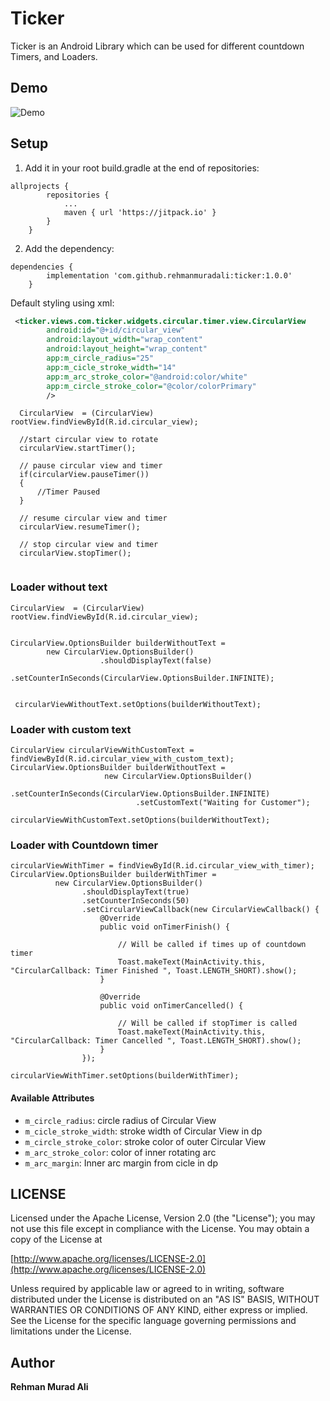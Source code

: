 # Ticker
Ticker is an Android Library which can be used for different countdown Timers, and Loaders. 

## Demo

![Demo](https://media.giphy.com/media/51Y11x6QjsTgrF4cds/giphy.gif)

## Setup
1. Add it in your root build.gradle at the end of repositories:
```
allprojects {
		repositories {
			...
			maven { url 'https://jitpack.io' }
		}
	}
```

2. Add the dependency:
```
dependencies {
		implementation 'com.github.rehmanmuradali:ticker:1.0.0'
	}
```



Default styling using xml:
```xml
 <ticker.views.com.ticker.widgets.circular.timer.view.CircularView
        android:id="@+id/circular_view"
        android:layout_width="wrap_content"
        android:layout_height="wrap_content"
        app:m_circle_radius="25"
        app:m_cicle_stroke_width="14"
        app:m_arc_stroke_color="@android:color/white"
        app:m_circle_stroke_color="@color/colorPrimary"
        />

```

```
  CircularView  = (CircularView) rootView.findViewById(R.id.circular_view);
  
  //start circular view to rotate
  circularView.startTimer();
  
  // pause circular view and timer
  if(circularView.pauseTimer())
  {
      //Timer Paused
  }
  
  // resume circular view and timer
  circularView.resumeTimer();
  
  // stop circular view and timer
  circularView.stopTimer();
  
```





### Loader without text
```
CircularView  = (CircularView) rootView.findViewById(R.id.circular_view);


CircularView.OptionsBuilder builderWithoutText = 
		new CircularView.OptionsBuilder()
                	.shouldDisplayText(false)
                	.setCounterInSeconds(CircularView.OptionsBuilder.INFINITE);
                        
                
 circularViewWithoutText.setOptions(builderWithoutText);

```


### Loader with custom text

```
CircularView circularViewWithCustomText = findViewById(R.id.circular_view_with_custom_text);
CircularView.OptionsBuilder builderWithoutText = 
                     new CircularView.OptionsBuilder()
                            .setCounterInSeconds(CircularView.OptionsBuilder.INFINITE)
                            .setCustomText("Waiting for Customer");
                
circularViewWithCustomText.setOptions(builderWithoutText);
```

### Loader with Countdown timer
```
circularViewWithTimer = findViewById(R.id.circular_view_with_timer);
CircularView.OptionsBuilder builderWithTimer = 
          new CircularView.OptionsBuilder()
                .shouldDisplayText(true)
                .setCounterInSeconds(50)
                .setCircularViewCallback(new CircularViewCallback() {
                    @Override
                    public void onTimerFinish() {
                    
                        // Will be called if times up of countdown timer
                        Toast.makeText(MainActivity.this, "CircularCallback: Timer Finished ", Toast.LENGTH_SHORT).show();
                    }

                    @Override
                    public void onTimerCancelled() {
                    
                        // Will be called if stopTimer is called
                        Toast.makeText(MainActivity.this, "CircularCallback: Timer Cancelled ", Toast.LENGTH_SHORT).show();
                    }
                });

circularViewWithTimer.setOptions(builderWithTimer);
```

#### Available Attributes
+ ``m_circle_radius``: circle radius of Circular View
+ ``m_cicle_stroke_width``: stroke width of Circular View in dp
+ ``m_circle_stroke_color``: stroke color of outer Circular View
+ ``m_arc_stroke_color``: color of inner rotating arc
+ ``m_arc_margin``: Inner arc margin from cicle in dp

## LICENSE
Licensed under the Apache License, Version 2.0 (the "License"); you may not use this file except in compliance with the License. You may obtain a copy of the License at

[http://www.apache.org/licenses/LICENSE-2.0](http://www.apache.org/licenses/LICENSE-2.0)

Unless required by applicable law or agreed to in writing, software distributed under the License is distributed on an "AS IS" BASIS, WITHOUT WARRANTIES OR CONDITIONS OF ANY KIND, either express or implied. See the License for the specific language governing permissions and limitations under the License.

## Author
**Rehman Murad Ali**

